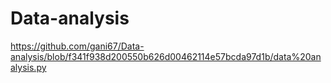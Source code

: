 # Data-analysis
https://github.com/gani67/Data-analysis/blob/f341f938d200550b626d00462114e57bcda97d1b/data%20analysis.py
